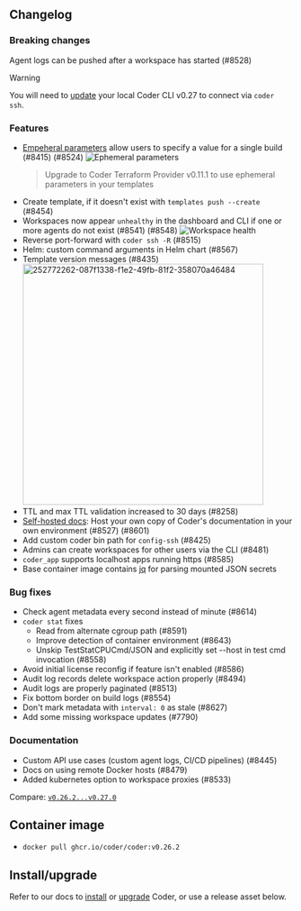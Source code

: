 ## Changelog

### Breaking changes

Agent logs can be pushed after a workspace has started (#8528)

> [!WARNING]
> You will need to
> [update](https://coder.com/docs/install) your local Coder CLI v0.27
> to connect via `coder ssh`.

### Features

- [Empeheral parameters](https://registry.terraform.io/providers/coder/coder/latest/docs/data-sources/parameter#ephemeral)
  allow users to specify a value for a single build (#8415) (#8524)
  ![Ephemeral parameters](https://github.com/coder/coder/assets/22407953/89df0888-9abc-453a-ac54-f5d0e221b0b9)
  > Upgrade to Coder Terraform Provider v0.11.1 to use ephemeral parameters in
  > your templates
- Create template, if it doesn't exist with `templates push --create` (#8454)
- Workspaces now appear `unhealthy` in the dashboard and CLI if one or more
  agents do not exist (#8541) (#8548)
  ![Workspace health](https://github.com/coder/coder/assets/22407953/edbb1d70-61b5-4b45-bfe8-51abdab417cc)
- Reverse port-forward with `coder ssh -R` (#8515)
- Helm: custom command arguments in Helm chart (#8567)
- Template version messages (#8435)
  <img width="428" alt="252772262-087f1338-f1e2-49fb-81f2-358070a46484" src="https://github.com/coder/coder/assets/22407953/5f6e5e47-e61b-41f1-92fe-f624e92f8bd3">
- TTL and max TTL validation increased to 30 days (#8258)
- [Self-hosted docs](https://coder.com/docs/install/airgap#offline-docs):
  Host your own copy of Coder's documentation in your own environment (#8527)
  (#8601)
- Add custom coder bin path for `config-ssh` (#8425)
- Admins can create workspaces for other users via the CLI (#8481)
- `coder_app` supports localhost apps running https (#8585)
- Base container image contains [jq](https://github.com/coder/coder/pull/8563)
  for parsing mounted JSON secrets

### Bug fixes

- Check agent metadata every second instead of minute (#8614)
- `coder stat` fixes
  - Read from alternate cgroup path (#8591)
  - Improve detection of container environment (#8643)
  - Unskip TestStatCPUCmd/JSON and explicitly set --host in test cmd invocation
    (#8558)
- Avoid initial license reconfig if feature isn't enabled (#8586)
- Audit log records delete workspace action properly (#8494)
- Audit logs are properly paginated (#8513)
- Fix bottom border on build logs (#8554)
- Don't mark metadata with `interval: 0` as stale (#8627)
- Add some missing workspace updates (#7790)

### Documentation

- Custom API use cases (custom agent logs, CI/CD pipelines) (#8445)
- Docs on using remote Docker hosts (#8479)
- Added kubernetes option to workspace proxies (#8533)

Compare:
[`v0.26.2...v0.27.0`](https://github.com/coder/coder/compare/v0.26.2...v0.27.0)

## Container image

- `docker pull ghcr.io/coder/coder:v0.26.2`

## Install/upgrade

Refer to our docs to [install](https://coder.com/docs/install) or
[upgrade](https://coder.com/docs/admin/upgrade) Coder, or use a
release asset below.
